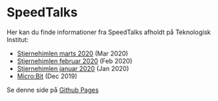 # SpeedTalks 

Her kan du finde informationer fra SpeedTalks afholdt på Teknologisk Institut:

- [Stjernehimlen marts 2020](stjernehimlen_mar2020.md) (Mar 2020)
- [Stjernehimlen februar 2020](stjernehimlen_feb2020.md) (Feb 2020)
- [Stjernehimlen januar 2020](stjernehimlen_jan2020.md) (Jan 2020)
- [Micro:Bit](microbit.md) (Dec 2019)

Se denne side på [Github Pages](https://devcronberg.github.io/st)
